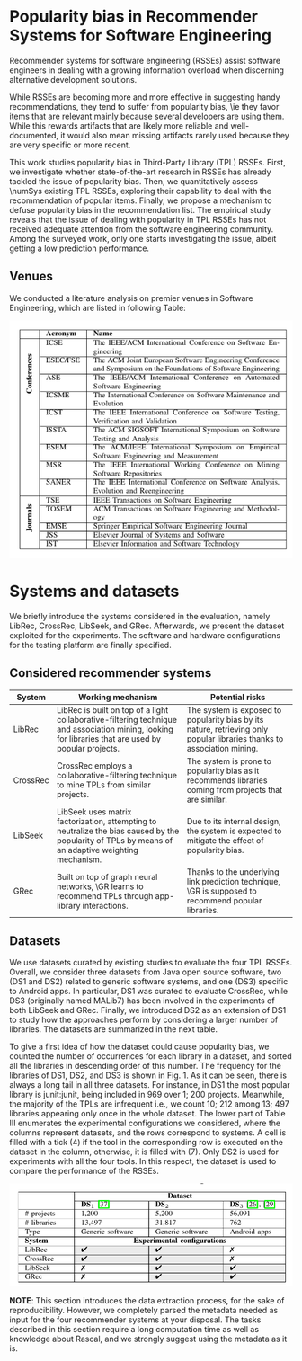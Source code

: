 # Popularity bias in Recommender Systems for Software Engineering

Recommender systems for software engineering (RSSEs) assist software engineers in dealing with a growing information overload when discerning alternative development solutions. 

While RSSEs are becoming more and more effective in suggesting handy recommendations, they tend to suffer from popularity bias, \ie they favor items that are relevant mainly because several developers are using them. While this rewards artifacts that  are likely more reliable and well-documented, it would also mean missing artifacts rarely used because they are very specific or more recent. 

This work studies popularity bias in Third-Party Library (TPL) RSSEs. First, we investigate whether state-of-the-art research in RSSEs has already tackled the issue of popularity bias. Then, we quantitatively assess \numSys existing TPL RSSEs, exploring their capability to deal with the recommendation of popular items. Finally, we propose a mechanism to defuse popularity bias in the recommendation list. The empirical study reveals that the issue of dealing with popularity in TPL RSSEs has not received adequate attention from the software engineering community. Among the surveyed work, only one starts investigating the issue, albeit getting a low prediction performance.

## Venues
We conducted a literature analysis on premier venues in Software Engineering, which are listed in following Table:

![Venues table](venue_table.png)

# Systems and datasets

We briefly introduce the systems considered in the evaluation, namely LibRec, CrossRec, LibSeek, and GRec. Afterwards, we present the dataset exploited for the
experiments. The software and hardware configurations for the testing platform are finally specified.

## Considered recommender systems

| System                                    | Working mechanism                                                                                                                                                                                                                                                                       | Potential risks                                                                                                                                                                                                                        |
|----------------------------------------------------|--------------------------------------------------------------------------------------------------------------------------------------------------------------------------------------------------------------------------------------------------------------------------------------------------|-------------------------------------------------------------------------------------------------------------------------------------------------------------------------------------------------------------------------------------------------|
| LibRec                       | LibRec is built on top of a light collaborative-filtering technique and association mining, looking for libraries that are used by popular projects. | The system is exposed to popularity bias by its nature, retrieving only popular libraries thanks to association mining.                                     |
| CrossRec          | CrossRec employs a collaborative-filtering technique to mine TPLs from similar projects.| The system is prone to popularity bias as it recommends libraries coming from projects that are similar. |
| LibSeek  | LibSeek uses matrix factorization, attempting to neutralize the bias caused by the popularity of TPLs by means of an adaptive weighting mechanism.| Due to its internal design, the system is expected to mitigate the effect of popularity bias. 
| GRec  | Built on top of graph neural networks, \GR learns to recommend TPLs through app-library interactions.| Thanks to the underlying link prediction technique, \GR is supposed to recommend popular libraries. 



## Datasets 
We use datasets curated by
existing studies to evaluate the four TPL RSSEs. Overall, we
consider three datasets from Java open source software, two
(DS1 and DS2) related to generic software systems, and one
(DS3) specific to Android apps. In particular, DS1 was curated
to evaluate CrossRec, while DS3 (originally named MALib7)
has been involved in the experiments of both LibSeek and
GRec. Finally, we introduced DS2 as an extension of DS1
to study how the approaches perform by considering a larger
number of libraries. The datasets are summarized in the next table.

To give a first idea of how the dataset could cause popularity
bias, we counted the number of occurrences for each library
in a dataset, and sorted all the libraries in descending order of
this number. The frequency for the libraries of DS1, DS2, and
DS3 is shown in Fig. 1. As it can be seen, there is always a
long tail in all three datasets. For instance, in DS1 the most
popular library is junit:junit, being included in 969 over 1; 200
projects. Meanwhile, the majority of the TPLs are infrequent
i.e., we count 10; 212 among 13; 497 libraries appearing only
once in the whole dataset.
The lower part of Table III enumerates the experimental
configurations we considered, where the columns represent
datasets, and the rows correspond to systems. A cell is filled
with a tick (4) if the tool in the corresponding row is executed
on the dataset in the column, otherwise, it is filled with (7).
Only DS2 is used for experiments with all the four tools. In
this respect, the dataset is used to compare the performance
of the RSSEs.

![Venues table](datasets.png)

**NOTE**: This section introduces the data extraction process, for the
sake of reproducibility. However, we completely parsed the metadata
needed as input for the four recommender systems at your disposal. The
tasks described in this section require a long computation time as well
as knowledge about Rascal, and we strongly suggest using the metadata as
it is.